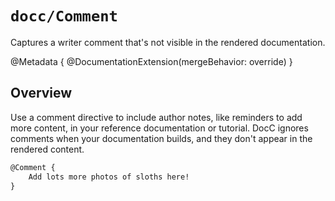 # ``docc/Comment``

Captures a writer comment that's not visible in the rendered documentation.

@Metadata {
    @DocumentationExtension(mergeBehavior: override)
}

## Overview

Use a comment directive to include author notes, like reminders to add more content, in your reference documentation or tutorial. DocC ignores comments when your documentation builds, and they don't appear in the rendered content.

```markdown
@Comment {
    Add lots more photos of sloths here!
} 
````

<!-- Copyright (c) 2021 Apple Inc and the Swift Project authors. All Rights Reserved. -->

